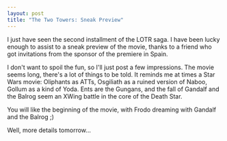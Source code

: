 ```yaml
---
layout: post
title: "The Two Towers: Sneak Preview"
---
```


I just have seen the second installment of the LOTR saga. I have been lucky enough to assist to a sneak preview of the movie, thanks to a friend who got invitations from the sponsor of the premiere in Spain.

I don't want to spoil the fun, so I'll just post a few impressions. The movie seems long, there's a lot of things to be told. It reminds me at times a Star Wars movie: Oliphants as ATTs, Osgiliath as a ruined version of Naboo, Gollum as a kind of Yoda. Ents are the Gungans, and the fall of Gandalf and the Balrog seem an XWing battle in the core of the Death Star.

You will like the beginning of the movie, with Frodo dreaming with Gandalf and the Balrog ;) 

Well, more details tomorrow...
